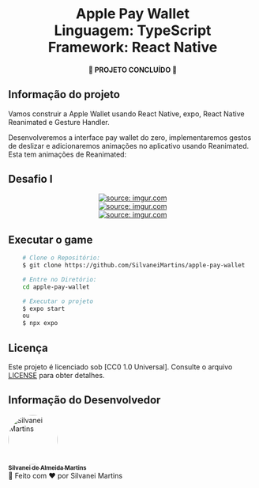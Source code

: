 <h1 align="center">
    Apple Pay Wallet
    <br />
    Linguagem: TypeScript <br />
    Framework: React Native
</h1>

<h4 align="center">
    🚀 PROJETO CONCLUÍDO 🚀
</h4>

## Informação do projeto

Vamos construir a Apple Wallet usando React Native, expo, React Native Reanimated e Gesture Handler.

Desenvolveremos a interface pay wallet do zero, implementaremos gestos de deslizar e adicionaremos animações no aplicativo usando Reanimated. Esta tem animações de Reanimated:

<h2>Desafio I</h2>
<p align="center">
    <a href="https://imgur.com/K7iZhA4"><img src="https://i.imgur.com/K7iZhA4.png" title="source: imgur.com" /></a>
    <br />
    <a href="https://imgur.com/LHxmEuH"><img src="https://i.imgur.com/LHxmEuH.png" title="source: imgur.com" /></a>
    <br />
    <a href="https://imgur.com/Wqryb6X"><img src="https://i.imgur.com/Wqryb6X.png" title="source: imgur.com" /></a>
</p>

## Executar o game

```bash
    # Clone o Repositório:
    $ git clone https://github.com/SilvaneiMartins/apple-pay-wallet

    # Entre no Diretório:
    cd apple-pay-wallet

    # Executar o projeto
    $ expo start
    ou
    $ npx expo
```

## Licença

Este projeto é licenciado sob [CC0 1.0 Universal]. Consulte o arquivo [LICENSE](https://github.com/SilvaneiMartins/apple-pay-wallet/blob/master/LICENSE) para obter detalhes.

## Informação do Desenvolvedor

<a href="https://github.com/SilvaneiMartins">
    <img
        style="border-radius:50%"
        src="https://github.com/SilvaneiMartins.png"
        width="100px;"
        alt="Silvanei Martins"
    />
    <br />
    <sub>
        <b>Silvanei de Almeida Martins</b>
    </sub>
</a>
     <a href="https://github.com/SilvaneiMartins" title="Silvanei martins" >
 </a>
<br />
🚀 Feito com ❤️ por Silvanei Martins
